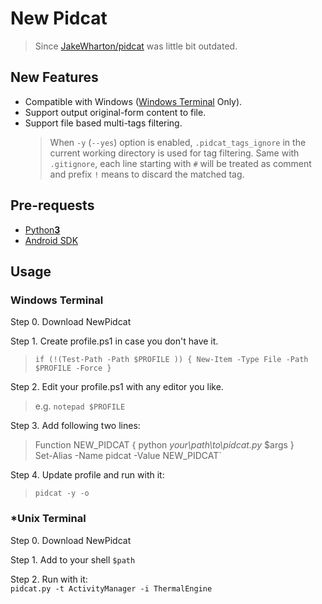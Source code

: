 # New Pidcat 
>Since [JakeWharton/pidcat][1] was little bit outdated.

## New Features
- Compatible with Windows ([Windows Terminal][2] Only).
- Support output original-form content to file.
- Support file based multi-tags filtering.
    >When `-y` (`--yes`) option is enabled, 
    `.pidcat_tags_ignore` in the current working directory is used for tag filtering.
    Same with  `.gitignore`, each line starting with `#` will be treated as comment 
    and prefix `!` means to discard the matched tag. 

## Pre-requests
- [Python**3**][3]
- [Android SDK][4]    
    
## Usage

### Windows Terminal
Step 0. Download NewPidcat  

Step 1. Create profile.ps1 in case you don't have it.   
>`if (!(Test-Path -Path $PROFILE )) { New-Item -Type File -Path $PROFILE -Force }`  

Step 2. Edit your profile.ps1 with any editor you like.  
>e.g. `notepad $PROFILE`  

Step 3. Add following two lines:   
>Function NEW_PIDCAT { python *your\path\to\pidcat.py* $args }  
Set-Alias -Name pidcat -Value NEW_PIDCAT`  

Step 4. Update profile and run with it:  
>`pidcat -y -o`


### *Unix Terminal 

Step 0. Download NewPidcat   

Step 1. Add to your shell `$path`   

Step 2. Run with it:  
`pidcat.py -t ActivityManager -i ThermalEngine`


 [1]: https://github.com/JakeWharton/pidcat
 [2]: https://github.com/microsoft/terminal
 [3]: https://www.python.org/downloads/
 [4]: http://developer.android.com/sdk/

